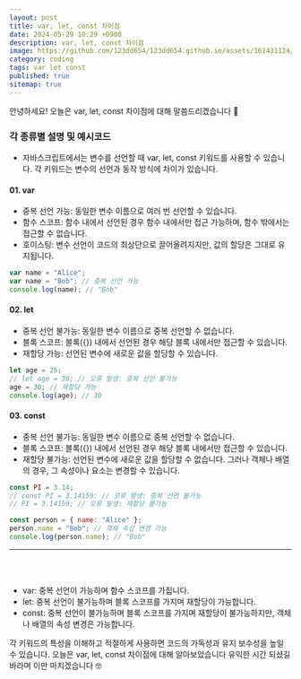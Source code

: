 ```yaml
---
layout: post
title: var, let, const 차이점
date: 2024-05-29 10:29 +0900
description: var, let, const 차이점
image: https://github.com/123dd654/123dd654.github.io/assets/161431124/d9bc3f4f-4f8d-467b-9f68-2766c5267ef7
category: coding
tags: var let const
published: true
sitemap: true
---
```


안녕하세요!
오늘은 var, let, const 차이점에 대해 말씀드리겠습니다 🍞

### 각 종류별 설명 및 예시코드

* 자바스크립트에서는 변수를 선언할 때 var, let, const 키워드를 사용할 수 있습니다.
각 키워드는 변수의 선언과 동작 방식에 차이가 있습니다.

#### 01. var

* 중복 선언 가능: 동일한 변수 이름으로 여러 번 선언할 수 있습니다.
* 함수 스코프: 함수 내에서 선언된 경우 함수 내에서만 접근 가능하며, 함수 밖에서는 접근할 수 없습니다.
* 호이스팅: 변수 선언이 코드의 최상단으로 끌어올려지지만, 값의 할당은 그대로 유지됩니다.

````javascript
var name = "Alice";
var name = "Bob"; // 중복 선언 가능
console.log(name); // "Bob"
````

#### 02. let

* 중복 선언 불가능: 동일한 변수 이름으로 중복 선언할 수 없습니다.
* 블록 스코프: 블록({}) 내에서 선언된 경우 해당 블록 내에서만 접근할 수 있습니다.
* 재할당 가능: 선언된 변수에 새로운 값을 할당할 수 있습니다.

````javascript
let age = 25;
// let age = 30; // 오류 발생: 중복 선언 불가능
age = 30; // 재할당 가능
console.log(age); // 30
````

#### 03. const

* 중복 선언 불가능: 동일한 변수 이름으로 중복 선언할 수 없습니다.
* 블록 스코프: 블록({}) 내에서 선언된 경우 해당 블록 내에서만 접근할 수 있습니다.
* 재할당 불가능: 선언된 변수에 새로운 값을 할당할 수 없습니다.
그러나 객체나 배열의 경우, 그 속성이나 요소는 변경할 수 있습니다.

````javascript
const PI = 3.14;
// const PI = 3.14159; // 오류 발생: 중복 선언 불가능
// PI = 3.14159; // 오류 발생: 재할당 불가능

const person = { name: "Alice" };
person.name = "Bob"; // 객체 속성 변경 가능
console.log(person.name); // "Bob"
````

------------------------------------------------

<br />
<br />

* var: 중복 선언이 가능하며 함수 스코프를 가집니다.
* let: 중복 선언이 불가능하며 블록 스코프를 가지며 재할당이 가능합니다.
* const: 중복 선언이 불가능하며 블록 스코프를 가지며 재할당이 불가능하지만,
객체나 배열의 속성 변경은 가능합니다.

각 키워드의 특성을 이해하고 적절하게 사용하면 코드의 가독성과 유지 보수성을 높일 수 있습니다.
오늘은 var, let, const 차이점에 대해 알아보았습니다 유익한 시간 되셨길 바라며 이만 마치겠습니다 🤓